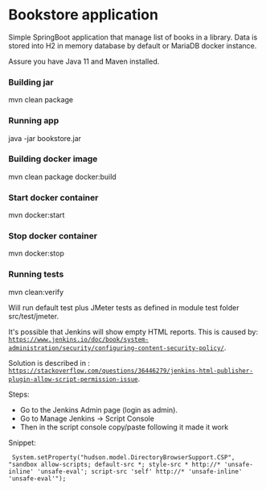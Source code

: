 Bookstore application
======================

Simple SpringBoot application that manage list of books in a library. Data is stored into H2 in memory database by default or MariaDB docker instance.

Assure you have Java 11 and Maven installed.

### Building jar
mvn clean package

### Running app
java -jar  bookstore.jar

### Building docker image
mvn clean package docker:build

### Start docker container
mvn docker:start

### Stop docker container
mvn docker:stop


### Running tests
mvn clean:verify 

Will run default test plus JMeter tests as defined in module test folder src/test/jmeter.

It's possible that Jenkins will show empty HTML reports. This is caused by: [`https://www.jenkins.io/doc/book/system-administration/security/configuring-content-security-policy/`](https://www.jenkins.io/doc/book/system-administration/security/configuring-content-security-policy/).

Solution is described in :
[`https://stackoverflow.com/questions/36446279/jenkins-html-publisher-plugin-allow-script-permission-issue`](https://stackoverflow.com/questions/36446279/jenkins-html-publisher-plugin-allow-script-permission-issue).

Steps:

* Go to the Jenkins Admin page (login as admin). 
* Go to Manage Jenkins -> Script Console
* Then in the script console copy/paste following it made it work
  
Snippet:

     System.setProperty("hudson.model.DirectoryBrowserSupport.CSP", "sandbox allow-scripts; default-src *; style-src * http://* 'unsafe-inline' 'unsafe-eval'; script-src 'self' http://* 'unsafe-inline' 'unsafe-eval'");
